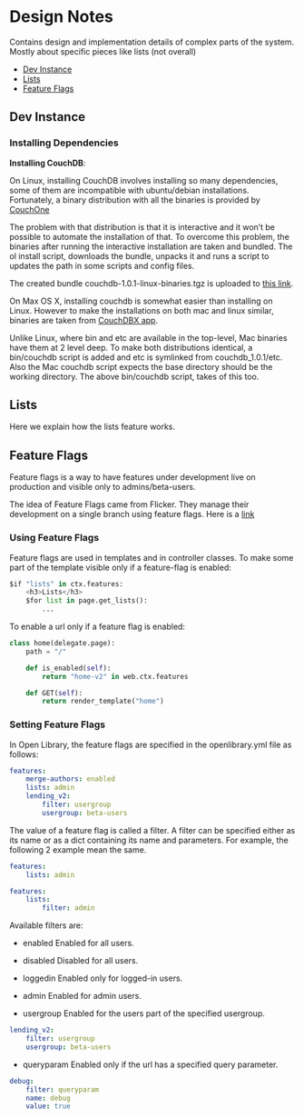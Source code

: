 # Design Notes

Contains design and implementation details of complex parts of the system. Mostly about specific pieces like lists (not overall)

* [Dev Instance](#dev-instance)
* [Lists](#lists)
* [Feature Flags](#feature-flags)

## Dev Instance

### Installing Dependencies

**Installing CouchDB**:

On Linux, installing CouchDB involves installing so many dependencies, some of them are incompatible with ubuntu/debian installations. Fortunately, a binary distribution with all the binaries is provided by [CouchOne](http://www.couchone.com/get)

The problem with that distribution is that it is interactive and it won’t be possible to automate the installation of that. To overcome this problem, the binaries after running the interactive installation are taken and bundled. The ol install script, downloads the bundle, unpacks it and runs a script to updates the path in some scripts and config files.

The created bundle couchdb-1.0.1-linux-binaries.tgz is uploaded to [this link](http://www.archive.org/details/ol_vendor).

On Max OS X, installing couchdb is somewhat easier than installing on Linux. However to make the installations on both mac and linux similar, binaries are taken from [CouchDBX app](http://dl.couchone.com/dl/26f246a0fe23d6a53d532671330bf06d/CouchDBX-1.0.1.1.zip).

Unlike Linux, where bin and etc are available in the top-level, Mac binaries have them at 2 level deep. To make both distributions identical, a bin/couchdb script is added and etc is symlinked from couchdb_1.0.1/etc. Also the Mac couchdb script expects the base directory should be the working directory. The above bin/couchdb script, takes of this too.


## Lists

Here we explain how the lists feature works.

## Feature Flags

Feature flags is a way to have features under development live on production and visible only to admins/beta-users.

The idea of Feature Flags came from Flicker. They manage their development on a single branch using feature flags. Here is a [link](http://code.flickr.com/blog/2009/12/02/flipping-out/)

### Using Feature Flags

Feature flags are used in templates and in controller classes. To make some part of the template visible only if a feature-flag is enabled:

```python
$if "lists" in ctx.features:
    <h3>Lists</h3>
    $for list in page.get_lists():
        ...
```

To enable a url only if a feature flag is enabled:

```python
class home(delegate.page):
    path = "/"

    def is_enabled(self):
        return "home-v2" in web.ctx.features

    def GET(self):
        return render_template("home")
```

### Setting Feature Flags

In Open Library, the feature flags are specified in the openlibrary.yml file as follows:

```yml
features:
    merge-authors: enabled
    lists: admin
    lending_v2:
        filter: usergroup
        usergroup: beta-users
```

The value of a feature flag is called a filter. A filter can be specified either as its name or as a dict containing its name and parameters. For example, the following 2 example mean the same.

```yml
features:
    lists: admin

features:
    lists:
        filter: admin
```

Available filters are:

* enabled
    Enabled for all users.

* disabled
    Disabled for all users.

* loggedin
    Enabled only for logged-in users.

* admin
    Enabled for admin users.

* usergroup
    Enabled for the users part of the specified usergroup.

```yml
lending_v2:
    filter: usergroup
    usergroup: beta-users
```

* queryparam
    Enabled only if the url has a specified query parameter.

```yml
debug:
    filter: queryparam
    name: debug
    value: true
```